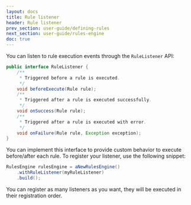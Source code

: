 ```yaml
---
layout: docs
title: Rule listener
header: Rule listener
prev_section: user-guide/defining-rules
next_section: user-guide/rules-engine
doc: true
---
```


You can listen to rule execution events through the `RuleListener` API:

```java
public interface RuleListener {
    /**
     * Triggered before a rule is executed.
     */
    void beforeExecute(Rule rule);
    /**
     * Triggered after a rule is executed successfully.
     */
    void onSuccess(Rule rule);
    /**
     * Triggered after a rule is executed with error.
     */
    void onFailure(Rule rule, Exception exception);
}
```

You can implement this interface to provide custom behavior to execute before/after each rule.
To register your listener, use the following snippet:
 
```java
RulesEngine rulesEngine = aNewRulesEngine()
    .withRuleListener(myRuleListener)
    .build();
```

You can register as many listeners as you want, they will be executed in their registration order.
